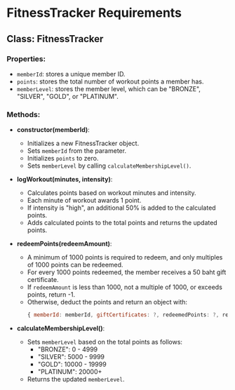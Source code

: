 # FitnessTracker Requirements

## Class: FitnessTracker

### Properties:
- `memberId`: stores a unique member ID.
- `points`: stores the total number of workout points a member has.
- `memberLevel`: stores the member level, which can be "BRONZE", "SILVER", "GOLD", or "PLATINUM".

### Methods:
- **constructor(memberId)**:
  - Initializes a new FitnessTracker object.
  - Sets `memberId` from the parameter.
  - Initializes `points` to zero.
  - Sets `memberLevel` by calling `calculateMembershipLevel()`.

- **logWorkout(minutes, intensity)**:
  - Calculates points based on workout minutes and intensity.
  - Each minute of workout awards 1 point.
  - If intensity is "high", an additional 50% is added to the calculated points.
  - Adds calculated points to the total points and returns the updated points.

- **redeemPoints(redeemAmount)**:
  - A minimum of 1000 points is required to redeem, and only multiples of 1000 points can be redeemed.
  - For every 1000 points redeemed, the member receives a 50 baht gift certificate.
  - If `redeemAmount` is less than 1000, not a multiple of 1000, or exceeds points, return -1.
  - Otherwise, deduct the points and return an object with:
    ```javascript
    { memberId: memberId, giftCertificates: ?, redeemedPoints: ?, remainingPoints: ? }
    ```

- **calculateMembershipLevel()**:
  - Sets `memberLevel` based on the total points as follows:
    - "BRONZE": 0 - 4999
    - "SILVER": 5000 - 9999
    - "GOLD": 10000 - 19999
    - "PLATINUM": 20000+
  - Returns the updated `memberLevel`.
